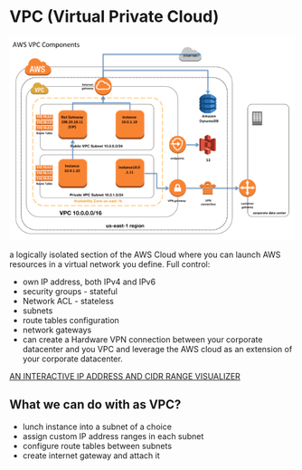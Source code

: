 # VPC (Virtual Private Cloud)

![VPC Components](./vpc-components.png)

a logically isolated section of the AWS Cloud where you can launch AWS resources in a virtual network you define. Full control:
- own IP address, both IPv4 and IPv6
- security groups - stateful
- Network ACL - stateless
- subnets
- route tables configuration
- network gateways
- can create a Hardware VPN connection between your corporate datacenter and you VPC and leverage the AWS cloud as an extension of your corporate datacenter.

[AN INTERACTIVE IP ADDRESS AND CIDR RANGE VISUALIZER](https://cidr.xyz/)

## What we can do with as VPC?
- lunch instance into a subnet of a choice
- assign custom IP address ranges in each subnet
- configure route tables between subnets
-  create internet gateway and attach it 